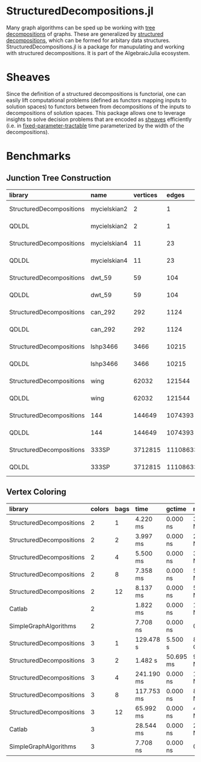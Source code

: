 # StructuredDecompositions.jl

Many graph algorithms can be sped up be working with [tree decompositions][1] of graphs. These are generalized by [structured decompositions][2], which can be formed for arbitary data structures. StructuredDecompositions.jl is a package for manupulating and working with structured decompositions. It is part of the AlgebraicJulia ecosystem.

# Sheaves

Since the definition of a structured decompositions is functorial, one can easily lift computational problems (defined as functors mapping inputs to solution spaces) to functors between from decompositions of the inputs to decompositions of solution spaces. This package allows one to leverage insights to solve decision problems that are encoded as [sheaves][3] efficiently (i.e. in [fixed-parameter-tractable][4] time parameterized by the width of the decompositions).

# Benchmarks

## Junction Tree Construction

| library | name | vertices | edges | time | gctime | memory | allocs |
| :------ | :--- | :--------| :-----| :----| :----- | :----- | :----- |
| StructuredDecompositions | mycielskian2 | 2 | 1 | 1.542 μs | 0.000 ns | 3.69 KiB | 94 |
| QDLDL | mycielskian2 | 2 | 1 | 590.199 ns | 0.000 ns | 1.81 KiB | 49 |
| StructuredDecompositions | mycielskian4 | 11 | 23 | 2.398 μs | 0.000 ns | 6.70 KiB | 97 |
| QDLDL | mycielskian4 | 11 | 23 | 995.900 ns | 0.000 ns | 4.70 KiB | 49 |
| StructuredDecompositions | dwt_59 | 59 | 104 | 7.646 μs | 0.000 ns | 25.78 KiB | 97 |
| QDLDL | dwt_59 | 59 | 104 | 3.453 μs | 0.000 ns | 19.86 KiB | 49 |
| StructuredDecompositions | can_292 | 292 | 1124 | 46.708 μs | 0.000 ns | 146.36 KiB | 132 |
| QDLDL | can_292 | 292 | 1124 | 27.750 μs | 0.000 ns | 146.08 KiB | 69 |
| StructuredDecompositions | lshp3466 | 3466 | 10215 | 637.667 μs | 0.000 ns | 1.49 MiB | 142 |
| QDLDL | lshp3466 | 3466 | 10215 | 789.083 μs | 0.000 ns | 2.32 MiB | 70 |
| StructuredDecompositions | wing | 62032 | 121544 | 18.225 ms | 0.000 ns | 28.59 MiB | 143 |
| QDLDL | wing | 62032 | 121544 | 97.209 ms | 0.000 ns | 177.01 MiB | 71 |
| StructuredDecompositions | 144 | 144649 | 1074393 | 67.180 ms | 0.000 ns | 98.68 MiB | 143 |
| QDLDL | 144 | 144649 | 1074393 | 1.082 s | 757.083 μs | 1.47 GiB | 71 |
| StructuredDecompositions | 333SP | 3712815 | 11108633 | 1.191 s | 13.445 ms | 1.64 GiB | 143 |
| QDLDL | 333SP | 3712815 | 11108633 | 2.326 s | 5.432 ms | 3.89 GiB | 71 |

## Vertex Coloring

| library | colors | bags | time | gctime | memory | allocs |
| :------ | :----- | :--- | :----| :----- | :----- | :----- |
| StructuredDecompositions | 2 | 1 | 4.220 ms | 0.000 ns | 3.07 MiB | 18444 |
| StructuredDecompositions | 2 | 2 | 3.997 ms | 0.000 ns | 2.93 MiB | 16935 |
| StructuredDecompositions | 2 | 4 | 5.500 ms | 0.000 ns | 3.95 MiB | 25902 |
| StructuredDecompositions | 2 | 8 | 7.358 ms | 0.000 ns | 5.17 MiB | 39942 |
| StructuredDecompositions | 2 | 12 | 8.137 ms | 0.000 ns | 5.57 MiB | 50131 |
| Catlab | 2 |     | 1.822 ms | 0.000 ns | 1.37 MiB | 6528 |
| SimpleGraphAlgorithms | 2 |     | 7.708 ns | 0.000 ns | 0 bytes | 0 |
| StructuredDecompositions | 3 | 1 | 129.478 s | 5.500 s | 85.64 GiB | 472577846 |
| StructuredDecompositions | 3 | 2 | 1.482 s | 50.695 ms | 972.17 MiB | 12140720 |
| StructuredDecompositions | 3 | 4 | 241.190 ms | 0.000 ns | 168.18 MiB | 952391 |
| StructuredDecompositions | 3 | 8 | 117.753 ms | 0.000 ns | 83.41 MiB | 500101 |
| StructuredDecompositions | 3 | 12 | 65.992 ms | 0.000 ns | 46.25 MiB | 330108 |
| Catlab | 3 |     | 28.544 ms | 0.000 ns | 21.09 MiB | 99689 |
| SimpleGraphAlgorithms | 3 |     | 7.708 ns | 0.000 ns | 0 bytes | 0 |

  [1]: https://en.wikipedia.org/wiki/Tree_decomposition
  [2]: https://arxiv.org/abs/2207.06091
  [3]: https://en.wikipedia.org/wiki/Sheaf_(mathematics)
  [4]: https://en.wikipedia.org/wiki/Parameterized_complexity
